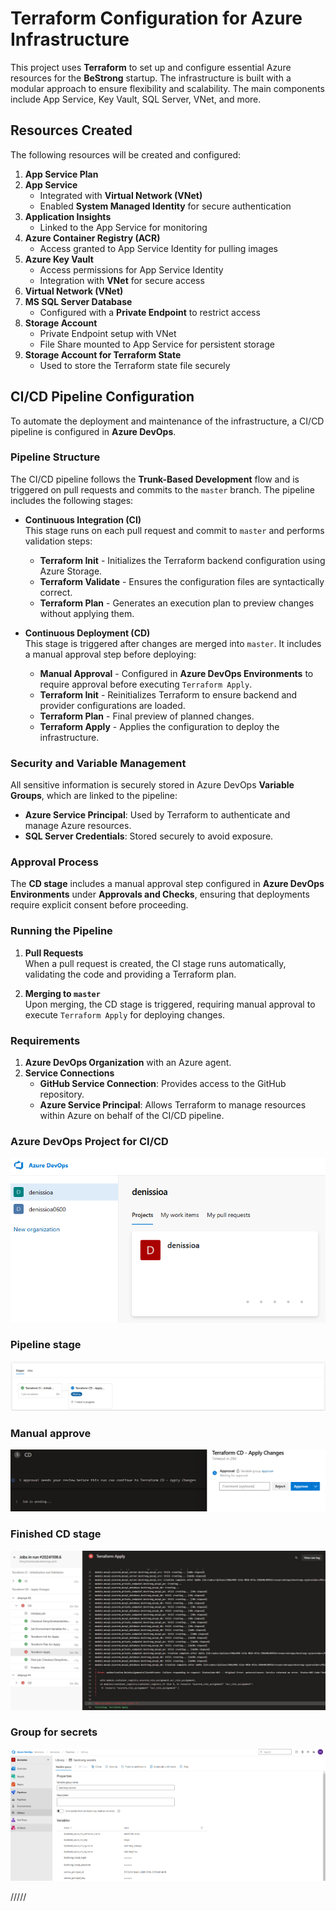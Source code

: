 # Terraform Configuration for Azure Infrastructure

This project uses **Terraform** to set up and configure essential Azure resources for the **BeStrong** startup. The infrastructure is built with a modular approach to ensure flexibility and scalability. The main components include App Service, Key Vault, SQL Server, VNet, and more.

## Resources Created

The following resources will be created and configured:

1. **App Service Plan**
2. **App Service**
   - Integrated with **Virtual Network (VNet)**
   - Enabled **System Managed Identity** for secure authentication
3. **Application Insights**
   - Linked to the App Service for monitoring
4. **Azure Container Registry (ACR)**
   - Access granted to App Service Identity for pulling images
5. **Azure Key Vault**
   - Access permissions for App Service Identity
   - Integration with **VNet** for secure access
6. **Virtual Network (VNet)**
7. **MS SQL Server Database**
   - Configured with a **Private Endpoint** to restrict access
8. **Storage Account**
   - Private Endpoint setup with VNet
   - File Share mounted to App Service for persistent storage
9. **Storage Account for Terraform State**
   - Used to store the Terraform state file securely


## CI/CD Pipeline Configuration

To automate the deployment and maintenance of the infrastructure, a CI/CD pipeline is configured in **Azure DevOps**.

### Pipeline Structure

The CI/CD pipeline follows the **Trunk-Based Development** flow and is triggered on pull requests and commits to the `master` branch. The pipeline includes the following stages:

- **Continuous Integration (CI)**  
  This stage runs on each pull request and commit to `master` and performs validation steps:
  - **Terraform Init** - Initializes the Terraform backend configuration using Azure Storage.
  - **Terraform Validate** - Ensures the configuration files are syntactically correct.
  - **Terraform Plan** - Generates an execution plan to preview changes without applying them.

- **Continuous Deployment (CD)**  
  This stage is triggered after changes are merged into `master`. It includes a manual approval step before deploying:
  - **Manual Approval** - Configured in **Azure DevOps Environments** to require approval before executing `Terraform Apply`.
  - **Terraform Init** - Reinitializes Terraform to ensure backend and provider configurations are loaded.
  - **Terraform Plan** - Final preview of planned changes.
  - **Terraform Apply** - Applies the configuration to deploy the infrastructure.

### Security and Variable Management

All sensitive information is securely stored in Azure DevOps **Variable Groups**, which are linked to the pipeline:
- **Azure Service Principal**: Used by Terraform to authenticate and manage Azure resources.
- **SQL Server Credentials**: Stored securely to avoid exposure.

### Approval Process

The **CD stage** includes a manual approval step configured in **Azure DevOps Environments** under **Approvals and Checks**, ensuring that deployments require explicit consent before proceeding.

### Running the Pipeline

1. **Pull Requests**  
   When a pull request is created, the CI stage runs automatically, validating the code and providing a Terraform plan.

2. **Merging to `master`**  
   Upon merging, the CD stage is triggered, requiring manual approval to execute `Terraform Apply` for deploying changes.

### Requirements

1. **Azure DevOps Organization** with an Azure agent.
2. **Service Connections**  
   - **GitHub Service Connection**: Provides access to the GitHub repository.
   - **Azure Service Principal**: Allows Terraform to manage resources within Azure on behalf of the CI/CD pipeline.

### Azure DevOps Project for CI/CD

![alt text](./screen/ci-cd-project.png)

### Pipeline stage

![alt text](screen/ci-cd-stage.png)

### Manual approve

![alt text](<screen/ci-cd-approval-for apply.png>)

### Finished CD stage

![alt text](screen/ci-cd-finished-apply-stage.png)

### Group for secrets

![alt text](screen/ci-cd-secrets.png)

/////